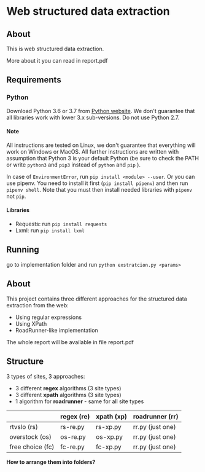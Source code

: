 # Web structured data extraction

## About

This is web structured data extraction.

More about it you can read in report.pdf

## Requirements

### Python

Download Python 3.6 or 3.7 from [Python website](https://www.python.org/downloads/). 
We don't guarantee that all libraries work with lower 3.x sub-versions. 
Do not use Python 2.7.

#### Note
All instructions are tested on Linux, we don't guarantee that everything will work on Windows or MacOS.
All further instructions are written with assumption that Python 3 is your default Python 
(be sure to check the PATH or write `python3` and `pip3` instead of `python` and `pip` ).

In case of `EnvironmentError`, run `pip install <module> --user`.
Or you can use pipenv. 
You need to install it first (`pip install pipenv`) and then run `pipenv shell`. 
Note that you must then install needed libraries with `pipenv` not `pip`.

#### Libraries

- Requests: run `pip install requests`
- Lxml: run `pip install lxml`


## Running

go to implementation folder and run `python exstratcion.py <params>`

## About
This project contains three different approaches for the structured data extraction from the web:

- Using regular expressions
- Using XPath
- RoadRunner-like implementation

The whole report will be available in file report.pdf


## Structure

3 types of sites, 3 approaches:
- 3 different **regex** algorithms (3 site types)
- 3 different **xpath** algorithms (3 site types)
- 1 algorithm for **roadrunner** - same for all site types

|                  | regex (re) | xpath (xp) | roadrunner (rr)  |
|---               |---         |---         |---               |
| rtvslo (rs)      | rs-re.py   | rs-xp.py   | rr.py (just one) |
| overstock (os)   | os-re.py   | os-xp.py   | rr.py (just one) |
| free choice (fc) | fc-re.py   | fc-xp.py   | rr.py (just one) |

**How to arrange them into folders?**


    
 
